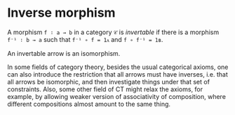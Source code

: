 # Inverse morphism



A morphism `f ∶ a → b` in a category `𝒞` is *invertable* if there is a morphism `f⁻¹ ∶ b → a` such that `f⁻¹ ∘ f = 1ᴀ` and `f ∘ f⁻¹ = 1ʙ`.

An invertable arrow is an isomorphism.

In some fields of category theory, besides the usual categorical axioms, one can also introduce the restriction that all arrows must have inverses, i.e. that all arrows be isomorphic, and then investigate things under that set of constraints. Also, some other field of CT might relax the axioms, for example, by allowing weaker version of associativity of composition, where different compositions almost amount to the same thing.
